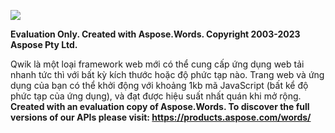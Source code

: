 ﻿![](Qwik.001.png)

**Evaluation Only. Created with Aspose.Words. Copyright 2003-2023 Aspose Pty Ltd.**

Qwik là một loại framework web mới có thể cung cấp ứng dụng web tải nhanh tức thì với bất kỳ kích thước hoặc độ phức tạp nào. Trang web và ứng dụng của bạn có thể khởi động với khoảng 1kb mã JavaScript (bất kể độ phức tạp của ứng dụng), và đạt được hiệu suất nhất quán khi mở rộng.
**Created with an evaluation copy of Aspose.Words. To discover the full versions of our APIs please visit: https://products.aspose.com/words/**
